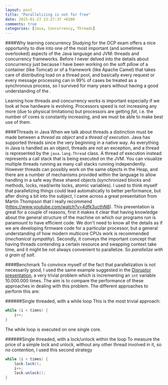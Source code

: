 ```yaml
---
layout: post
title: "Parallelizing is not for free"
date: 2015-01-27 23:27:37 +0100
comments: true
categories: [Java, Concurrency, Threads] 
---
```


####Why learning concurrency
Studying for the OCP exam offers a nice opportunity to dive into one of the most important (and sometimes overlooked) aspects of the Java language and JVM: threads and concurrency frameworks.
Before I never delved into the details about concurrency just because I have been working on the soft pillow of a container (like Tomcat) or of a framework (like Apache Camel) that takes care of distributing load on a thread pool, and basically every request or every message processing can in 99% of cases be treated as a synchronous process, so I survived for many years without having a good understanding of the .

Learning how threads and concurrency works is important especially if we look at how hardware is evolving. Processors speed is not increasing any more (due to physical limitations) but processors are getting *fat*, i.e. the number of cores is constantly increasing, and we must be able to make best use of them.

####Threads in Java
When we talk about threads a distinction must be made between a *thread as object* and a *thread of execution*. Java has supported threads since the very beginning in a native way. As everything in Java is handled as an object, threads are not an exception, and a thread is represented by the `java.lang.Thread` class. A thread of execution instead represents a call stack that is being executed on the JVM. You can visualize multiple threads running as many call stacks running independently. However threads can possibly work on the same objects in the Heap, and there are a number of mechanisms provided within the language to allow handling in a safe way these shared objects (synchronized blocks and methods, locks, read/write locks, atomic variables).
I used to think myself that parallelizing things could lead automatically to better performance, but after diving a bit into the subject, I came across a great presentation from Martin Thompson that I really recommend (https://www.youtube.com/watch?v=4dfk3ucthN8). This presentation is great for a couple of reasons, first it makes it clear that having knowledge about the general structure of the machine on  which our programs run is paramount to have efficient code. We don't need to know all the details as if we are developing firmware code for a particular processor, but a general understanding of how modern multicore CPUs work is recommended (*mechanical sympathy*). Secondly, it conveys the important concept that having threads contending a certain resource and swapping context take time, and it might be not always convenient to parallelize. So *parallelize with a grain of salt*. 

####Benchmark
To convince myself of the fact that parallelization is not necessarily good,  I used the same example suggested in the [Disruptor presentation](http://lmax-exchange.github.io/disruptor/files/Disruptor-1.0.pdf), a very trivial problem which is incrementing an `int` variable 10.000.000 times. The aim is to compare the performance of these approaches in dealing with this problem.
The different approaches to perform this are:

######Single threaded, with a while loop
This is the most trivial approach:

``` Java
while (i < times) {
    i++;
}
```
The while loop is executed on one single core. 

######Single threaded, with a lock/unlock within the loop
To measure the price of a simple lock and unlock, without any other thread involved in it, so no contention, I used this second strategy


``` Java
while (i < times) {
    lock.lock();
    i++;
    lock.unlock();
}
```